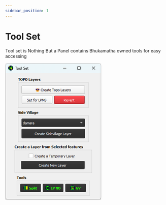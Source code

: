 ```yaml
---
sidebar_position: 1
---
```


# Tool Set

Tool set is Nothing But a Panel contains Bhukamatha owned tools for easy accessing  

![tool_set](../img/tool_set.png)
